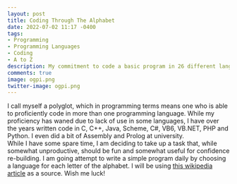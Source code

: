 ```yaml
---
layout: post
title: Coding Through The Alphabet
date: 2022-07-02 11:17 -0400
tags:
- Programming
- Programming Languages
- Coding
- A to Z
description: My commitment to code a basic program in 26 different languages
comments: true
image: ogpi.png
twitter-image: ogpi.png
---
```


I call myself a polyglot, which in programming terms means one
who is able to proficiently code in more than one programming language.
While my proficiency has waned due to lack of use in some languages, I have
over the years written code in C, C++, Java, Scheme, C#, VB6, VB.NET, PHP and Python. I even did a bit of Assembly and Prolog at university.
<br/>
While I have some spare time, I am deciding to take up a task that, while somewhat unproductive, should be fun and somewhat useful for confidence re-building. I am going attempt to write a simple program daily by choosing a language for each letter of the alphabet. I will be using [this wikipedia article][wiki] as a source. Wish me luck!

[wiki]: https://en.wikipedia.org/wiki/List_of_programming_languages
